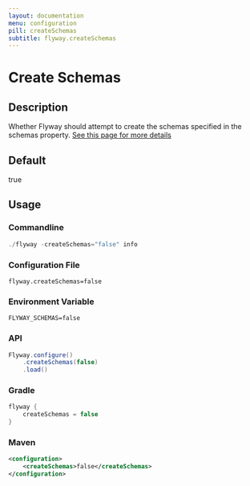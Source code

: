 ```yaml
---
layout: documentation
menu: configuration
pill: createSchemas
subtitle: flyway.createSchemas
---
```


# Create Schemas

## Description
Whether Flyway should attempt to create the schemas specified in the schemas property. [See this page for more details](/documentation/concepts/migrations#the-createschemas-option-and-the-schema-history-table)

## Default
true

## Usage

### Commandline
```powershell
./flyway -createSchemas="false" info
```

### Configuration File
```properties
flyway.createSchemas=false
```

### Environment Variable
```properties
FLYWAY_SCHEMAS=false
```

### API
```java
Flyway.configure()
    .createSchemas(false)
    .load()
```

### Gradle
```groovy
flyway {
    createSchemas = false
}
```

### Maven
```xml
<configuration>
    <createSchemas>false</createSchemas>
</configuration>
```